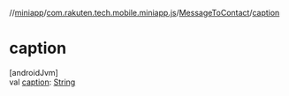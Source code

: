//[miniapp](../../../index.md)/[com.rakuten.tech.mobile.miniapp.js](../index.md)/[MessageToContact](index.md)/[caption](caption.md)

# caption

[androidJvm]\
val [caption](caption.md): [String](https://kotlinlang.org/api/latest/jvm/stdlib/kotlin/-string/index.html)
